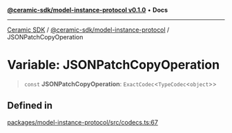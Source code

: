 [**@ceramic-sdk/model-instance-protocol v0.1.0**](../README.md) • **Docs**

***

[Ceramic SDK](../../../README.md) / [@ceramic-sdk/model-instance-protocol](../README.md) / JSONPatchCopyOperation

# Variable: JSONPatchCopyOperation

> `const` **JSONPatchCopyOperation**: `ExactCodec`\<`TypeCodec`\<`object`\>\>

## Defined in

[packages/model-instance-protocol/src/codecs.ts:67](https://github.com/ceramicstudio/ceramic-sdk/blob/a220cbca7950f690af7f3d03a0023681bb9f5426/packages/model-instance-protocol/src/codecs.ts#L67)
